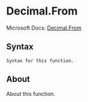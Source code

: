 ---
---

# Decimal.From

Microsoft Docs: [Decimal.From](https://docs.microsoft.com/en-us/powerquery-m/decimal-from)

## Syntax

```powerquery-m
Syntax for this function.
```

## About

About this function.

